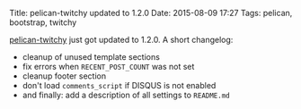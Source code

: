 Title: pelican-twitchy updated to 1.2.0
Date: 2015-08-09 17:27
Tags: pelican, bootstrap, twitchy

[pelican-twitchy] just got updated to 1.2.0.
A short changelog:

* cleanup of unused template sections
* fix errors when `RECENT_POST_COUNT` was not set
* cleanup footer section
* don't load `comments_script` if DISQUS is not enabled
* and finally: add a description of all settings to `README.md`

[pelican-twitchy]: https://github.com/ingwinlu/pelican-twitchy
